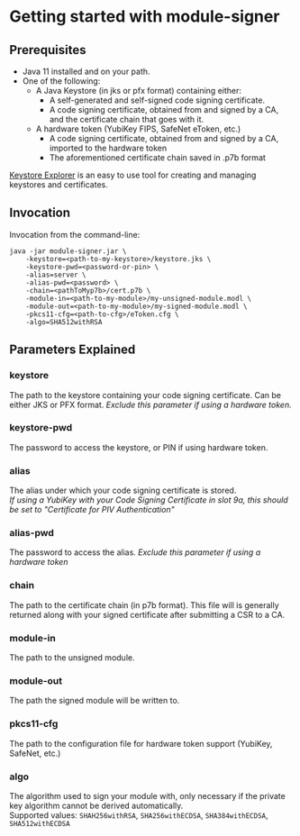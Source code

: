 # Getting started with module-signer

## Prerequisites

* Java 11 installed and on your path.
* One of the following:
  * A Java Keystore (in jks or pfx format) containing either:
    * A self-generated and self-signed code signing certificate.
    * A code signing certificate, obtained from and signed by a CA, and the certificate chain that goes with it.
  * A hardware token (YubiKey FIPS, SafeNet eToken, etc.)
    * A code signing certificate, obtained from and signed by a CA, imported to the hardware token
    * The aforementioned certificate chain saved in .p7b format

[Keystore Explorer](http://keystore-explorer.sourceforge.net/downloads.php) is an easy to use tool for creating and managing keystores and certificates.

## Invocation

Invocation from the command-line:
```
java -jar module-signer.jar \ 
	-keystore=<path-to-my-keystore>/keystore.jks \
	-keystore-pwd=<password-or-pin> \
	-alias=server \
	-alias-pwd=<password> \
	-chain=<pathToMyp7b>/cert.p7b \
	-module-in=<path-to-my-module>/my-unsigned-module.modl \
	-module-out=<path-to-my-module>/my-signed-module.modl \
	-pkcs11-cfg=<path-to-cfg>/eToken.cfg \
	-algo=SHA512withRSA
```

## Parameters Explained

### keystore
The path to the keystore containing your code signing certificate. Can be either JKS or PFX format.
*Exclude this parameter if using a hardware token.*

### keystore-pwd
The password to access the keystore, or PIN if using hardware token.

### alias
The alias under which your code signing certificate is stored.<br>
*If using a YubiKey with your Code Signing Certificate in slot 9a, this should be set to "Certificate for PIV Authentication"*

### alias-pwd
The password to access the alias. *Exclude this parameter if using a hardware token*

### chain
The path to the certificate chain (in p7b format). This file will is generally returned along with your signed certificate after submitting a CSR to a CA.

### module-in
The path to the unsigned module.

### module-out
The path the signed module will be written to.

### pkcs11-cfg
The path to the configuration file for hardware token support (YubiKey, SafeNet, etc.)

### algo
The algorithm used to sign your module with, only necessary if the private key algorithm cannot be derived automatically.<br>
Supported values: `SHAH256withRSA`, `SHA256withECDSA`, `SHA384withECDSA`, `SHA512withECDSA`
